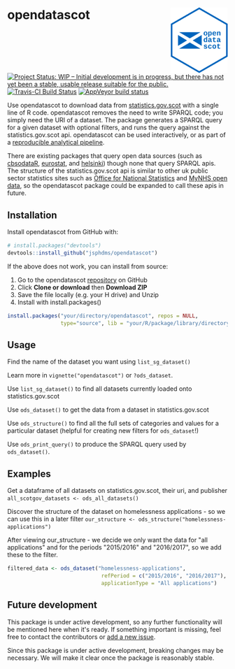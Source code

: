 
<!-- README.md is generated from README.Rmd. Please edit that file -->
opendatascot <img src = "man/figures/logo.svg" align = "right" height = 150/>
=============================================================================

[![Project Status: WIP – Initial development is in progress, but there has not yet been a stable, usable release suitable for the public.](https://www.repostatus.org/badges/latest/wip.svg)](https://www.repostatus.org/#wip) [![Travis-CI Build Status](https://travis-ci.org/jsphdms/opendatascot.svg?branch=master)](https://travis-ci.org/jsphdms/opendatascot) [![AppVeyor build status](https://ci.appveyor.com/api/projects/status/github/jsphdms/opendatascot?branch=master&svg=true)](https://ci.appveyor.com/project/jsphdms/opendatascot)

Use opendatascot to download data from [statistics.gov.scot](http://statistics.gov.scot/home) with a single line of R code. opendatascot removes the need to write SPARQL code; you simply need the URI of a dataset. The package generates a SPARQL query for a given dataset with optional filters, and runs the query against the statistics.gov.scot api. opendatascot can be used interactively, or as part of a [reproducible analytical pipeline](https://ukgovdatascience.github.io/rap_companion/).

There are existing packages that query open data sources (such as [cbsodataR](https://CRAN.R-project.org/package=cbsodataR), [eurostat](https://CRAN.R-project.org/package=eurostat), and [helsinki](https://CRAN.R-project.org/package=helsinki)) though none that query SPARQL apis. The structure of the statistics.gov.scot api is similar to other uk public sector statistics sites such as [Office for National Statistics](http://statistics.data.gov.uk/) and [MyNHS open data](https://opendata.nhs.uk/), so the opendatascot package could be expanded to call these apis in future.

Installation
------------

Install opendatascot from GitHub with:

``` r
# install.packages("devtools")
devtools::install_github("jsphdms/opendatascot")
```

If the above does not work, you can install from source:

1.  Go to the opendatascot [repository](https://github.com/jsphdms/opendatascot) on GitHub
2.  Click **Clone or download** then **Download ZIP**
3.  Save the file locally (e.g. your H drive) and Unzip
4.  Install with install.packages()

``` r
install.packages("your/directory/opendatascot", repos = NULL,
                 type="source", lib = "your/R/package/library/directory")
```

Usage
-----

Find the name of the dataset you want using `list_sg_dataset()`

Learn more in `vignette("opendatascot")` or `?ods_dataset`.

Use `list_sg_dataset()` to find all datasets currently loaded onto statistics.gov.scot

Use `ods_dataset()` to get the data from a dataset in statistics.gov.scot

Use `ods_structure()` to find all the full sets of categories and values for a particular dataset (helpful for creating new filters for `ods_dataset`!)

Use `ods_print_query()` to produce the SPARQL query used by `ods_dataset()`.

Examples
--------

Get a dataframe of all datasets on statistics.gov.scot, their uri, and publisher `all_scotgov_datasets <- ods_all_datasets()`

Discover the structure of the dataset on homelessness applications - so we can use this in a later filter `our_structure <- ods_structure("homelessness-applications")`

After viewing our\_structure - we decide we only want the data for "all applications" and for the periods "2015/2016" and "2016/2017", so we add these to the filter.

``` r
filtered_data <- ods_dataset("homelessness-applications",
                              refPeriod = c("2015/2016", "2016/2017"),
                              applicationType = "All applications")
```

Future development
------------------

This package is under active development, so any further functionality will be mentioned here when it's ready. If something important is missing, feel free to contact the contributors or [add a new issue](https://github.com/jsphdms/opendatascot/issues).

Since this package is under active development, breaking changes may be necessary. We will make it clear once the package is reasonably stable.

